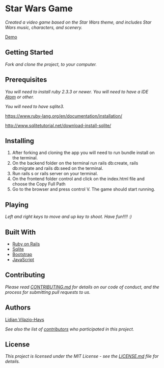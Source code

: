 # Star Wars Game
  *Created a video game based on the Star Wars theme, and includes Star Wars music, characters, and scenery.*

  [Demo](https://www.youtube.com/watch?v=5pkPBR9oHx8&feature=youtu.be)
## Getting Started
  *Fork and clone the project, to your computer.*
## Prerequisites
  *You will need to install ruby 2.3.3 or newer. You will need to have a IDE [Atom](https://atom.io/) or other.*

  *You will need to have sqlite3.*

  https://www.ruby-lang.org/en/documentation/installation/

  http://www.sqlitetutorial.net/download-install-sqlite/
## Installing

1. After forking and cloning the app you will need to run bundle install on the terminal.
2. On the backend folder on the terminal run  rails db:create, rails db:migrate and rails db:seed on the terminal.
3. Run rails s or rails server on your terminal.
4. On the frontend folder control and click on the index.html file and choose the Copy Full Path
5. Go to the browser and press control V. The game should start running.

## Playing

*Left and right keys to move and up key to shoot. Have fun!!!! :)*


## Built With
* [Ruby on Rails](https://rubyonrails.org/)
* [Sqlite](https://www.essentialsql.com/sqlite3-review-great-for-beginners-and-those-learning-sql/)
* [Bootstrap](https://getbootstrap.com/)
* [JavaScript](https://developer.mozilla.org/bm/docs/Web/JavaScript)
## Contributing
  *Please read [CONTRIBUTING.md](https://gist.github.com/PurpleBooth/b24679402957c63ec426) for details on our code of conduct, and the process for submitting pull requests to us.*
## Authors
[Lidian Vilazio-Hays](https://www.linkedin.com/in/lidian-vil%C3%A1zio-hays/ )

  *See also the list of [contributors](https://github.com/lidianvilazio/star-wars-game/graphs/contributors) who participated in this project.*
## License
  *This project is licensed under the MIT License - see the [LICENSE.md](https://opensource.org/licenses/MIT) file for details.*
